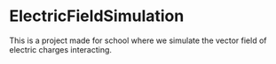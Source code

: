 # ElectricFieldSimulation
This is a project made for school where we simulate the vector field of electric charges interacting.
